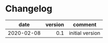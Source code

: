 # Changelog
date      | version | comment
----------|--------:|----------------
2020-02-08|  0.1    | initial version


